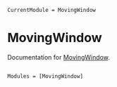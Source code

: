 ```@meta
CurrentModule = MovingWindow
```

# MovingWindow

Documentation for [MovingWindow](https://github.com/antonuccig/MovingWindow.jl).

```@index
```

```@autodocs
Modules = [MovingWindow]
```

